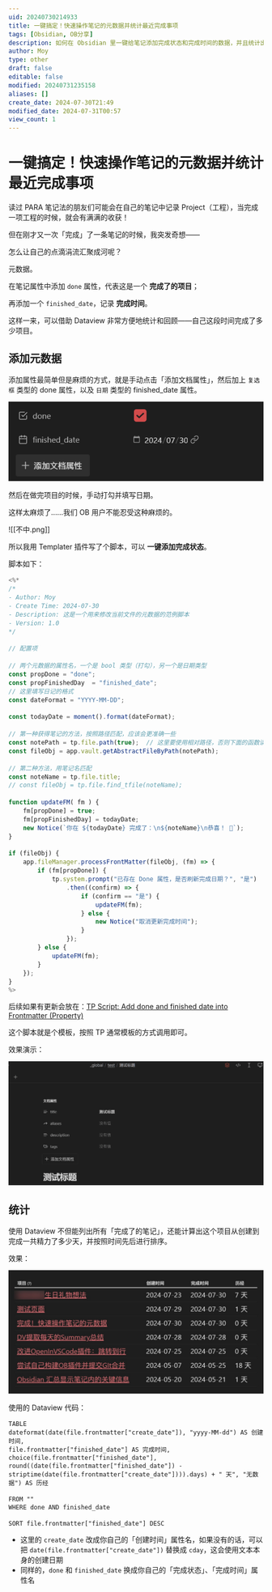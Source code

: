 ```yaml
---
uid: 20240730214933
title: 一键搞定！快速操作笔记的元数据并统计最近完成事项
tags: [Obsidian, OB分享]
description: 如何在 Obsidian 里一键给笔记添加完成状态和完成时间的数据，并且统计出最近一段时间完成的所有笔记！
author: Moy
type: other
draft: false
editable: false
modified: 20240731235158
aliases: []
create_date: 2024-07-30T21:49
modified_date: 2024-07-31T00:57
view_count: 1
---
```


# 一键搞定！快速操作笔记的元数据并统计最近完成事项

读过 PARA 笔记法的朋友们可能会在自己的笔记中记录 Project（工程），当完成一项工程的时候，就会有满满的收获！

但在刚才又一次「完成」了一条笔记的时候，我突发奇想——

怎么让自己的点滴涓流汇聚成河呢？

元数据。

在笔记属性中添加 `done` 属性，代表这是一个 **完成了的项目**；

再添加一个 `finished_date`，记录 **完成时间**。

这样一来，可以借助 Dataview 非常方便地统计和回顾——自己这段时间完成了多少项目。

## 添加元数据

添加属性最简单但是麻烦的方式，就是手动点击「添加文档属性」，然后加上 `复选框` 类型的 done 属性，以及 `日期` 类型的 finished_date 属性。

![](Resource/Images/852e177103a39fd1406503b9e6e94a08.png)

然后在做完项目的时候，手动打勾并填写日期。

这样太麻烦了……我们 OB 用户不能忍受这种麻烦的。

![[不中.png]]

所以我用 Templater 插件写了个脚本，可以 **一键添加完成状态**。

脚本如下：

```js
<%*
/*
- Author: Moy
- Create Time: 2024-07-30
- Description: 这是一个用来修改当前文件的元数据的范例脚本
- Version: 1.0
*/

// 配置项

// 两个元数据的属性名，一个是 bool 类型（打勾），另一个是日期类型
const propDone = "done";
const propFinishedDay  = "finished_date";
// 这里填写日记的格式
const dateFormat = "YYYY-MM-DD";

const todayDate = moment().format(dateFormat);

// 第一种获得笔记的方法，按照路径匹配，应该会更准确一些
const notePath = tp.file.path(true);  // 这里要使用相对路径，否则下面的函数读取不到的
const fileObj = app.vault.getAbstractFileByPath(notePath);

// 第二种方法，用笔记名匹配
const noteName = tp.file.title;
// const fileObj = tp.file.find_tfile(noteName);

function updateFM( fm ) {
	fm[propDone] = true;
	fm[propFinishedDay] = todayDate;
	new Notice(`你在 ${todayDate} 完成了：\n${noteName}\n恭喜！ 🎉`);
}

if (fileObj) {
    app.fileManager.processFrontMatter(fileObj, (fm) => {
        if (fm[propDone]) {
            tp.system.prompt("已存在 Done 属性，是否刷新完成日期？", "是")
                .then((confirm) => {
                    if (confirm == "是") {
                        updateFM(fm);
                    } else {
	                    new Notice("取消更新完成时间");
                    }
                });
        } else {
            updateFM(fm);
        }
    });
}
%>
```

后续如果有更新会放在：[TP Script: Add done and finished date into Frontmatter (Property)](https://gist.github.com/Moyf/b14c3374b49ce53e1be7ca939ced611e)

这个脚本就是个模板，按照 TP 通常模板的方式调用即可。

效果演示：

![](Resource/Images/d926b06df99debeb7dda75ece3e3a088.gif)

## 统计

使用 Dataview 不但能列出所有「完成了的笔记」，还能计算出这个项目从创建到完成一共精力了多少天，并按照时间先后进行排序。

效果：

![](Resource/Images/92c0e7d7ec5d332a61ed85dc5caf4c3c.jpg)

使用的 Dataview 代码：

```dataview
TABLE
dateformat(date(file.frontmatter["create_date"]), "yyyy-MM-dd") AS 创建时间,
file.frontmatter["finished_date"] AS 完成时间,
choice(file.frontmatter["finished_date"], round((date(file.frontmatter["finished_date"]) - striptime(date(file.frontmatter["create_date"]))).days) + " 天", "无数据") AS 历经

FROM ""
WHERE done AND finished_date

SORT file.frontmatter["finished_date"] DESC
```

- 这里的 `create_date` 改成你自己的「创建时间」属性名，如果没有的话，可以把 `date(file.frontmatter["create_date"])` 替换成 `cday`，这会使用文本本身的创建日期
- 同样的，`done` 和 ` finished_date ` 换成你自己的「完成状态」、「完成时间」属性名

